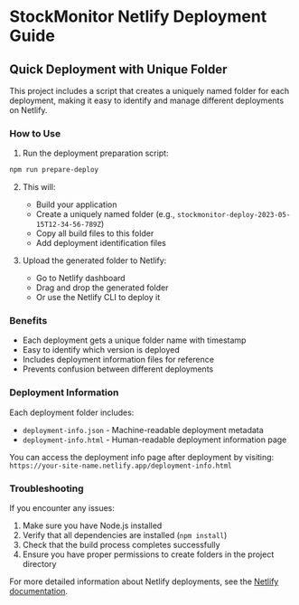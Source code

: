 # StockMonitor Netlify Deployment Guide

## Quick Deployment with Unique Folder

This project includes a script that creates a uniquely named folder for each deployment, making it easy to identify and manage different deployments on Netlify.

### How to Use

1. Run the deployment preparation script:

```bash
npm run prepare-deploy
```

2. This will:
   - Build your application
   - Create a uniquely named folder (e.g., `stockmonitor-deploy-2023-05-15T12-34-56-789Z`)
   - Copy all build files to this folder
   - Add deployment identification files

3. Upload the generated folder to Netlify:
   - Go to Netlify dashboard
   - Drag and drop the generated folder
   - Or use the Netlify CLI to deploy it

### Benefits

- Each deployment gets a unique folder name with timestamp
- Easy to identify which version is deployed
- Includes deployment information files for reference
- Prevents confusion between different deployments

### Deployment Information

Each deployment folder includes:

- `deployment-info.json` - Machine-readable deployment metadata
- `deployment-info.html` - Human-readable deployment information page

You can access the deployment info page after deployment by visiting:
`https://your-site-name.netlify.app/deployment-info.html`

### Troubleshooting

If you encounter any issues:

1. Make sure you have Node.js installed
2. Verify that all dependencies are installed (`npm install`)
3. Check that the build process completes successfully
4. Ensure you have proper permissions to create folders in the project directory

For more detailed information about Netlify deployments, see the [Netlify documentation](https://docs.netlify.com/). 